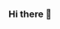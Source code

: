 ### Hi there 👋

<!--
**VickyManika/VickyManika** is a ✨ _special_ ✨ repository because its `README.md` (this file) appears on your GitHub profile.

Here are some ideas to get you started:

- 🔭 I’m currently doing masters in 'Αrtificial Ιntelligence and Visual Computing' at University of West Attica 
- 🌱 I’m currently looking for an internship in Europe via Erasmus+ in order to practice the methods I learned during my master's degree and to complete the postgraduate course.
- 👯 I'm looking to work with companies that deal in data analysis and data visualization or in software engineering.
- 📫 How to reach me: manikav46@gmail.com
- ⚡ Fun fact: I am an overthinker 🤷‍♀️


